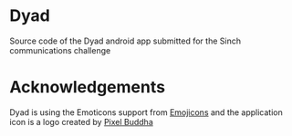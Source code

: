 Dyad
====

Source code of the Dyad android app submitted for the Sinch communications challenge

Acknowledgements
================

Dyad is using the Emoticons support from [Emojicons](https://github.com/rockerhieu/emojicon)
and the application icon is a logo created by [Pixel Buddha](https://www.iconfinder.com/PixelBuddha)
